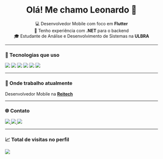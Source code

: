 <h1 align="center">Olá! Me chamo Leonardo 👋</h1>

<p align="center">
  💻 Desenvolvedor Mobile com foco em <strong>Flutter</strong><br/>
  🧠 Tenho experiência com <strong>.NET</strong> para o backend<br/>
  🎓 Estudante de Análise e Desenvolvimento de Sistemas na <strong>ULBRA</strong><br/>
</p>

---

### 🚀 Tecnologias que uso

<p align="left">
  <img src="https://img.shields.io/badge/Flutter-02569B?style=for-the-badge&logo=flutter&logoColor=white"/>
  <img src="https://img.shields.io/badge/Dart-0175C2?style=for-the-badge&logo=dart&logoColor=white"/>
  <img src="https://img.shields.io/badge/.NET-512BD4?style=for-the-badge&logo=dotnet&logoColor=white"/>
  <img src="https://img.shields.io/badge/C%23-239120?style=for-the-badge&logo=c-sharp&logoColor=white"/>
  <img src="https://img.shields.io/badge/SQLite-003B57?style=for-the-badge&logo=sqlite&logoColor=white"/>
  <img src="https://img.shields.io/badge/Git-F05032?style=for-the-badge&logo=git&logoColor=white"/>
</p>

---

### 💼 Onde trabalho atualmente

<p>
  Desenvolvedor Mobile na <a href="https://www.reitech.com.br/" target="_blank"><strong>Reitech</strong></a>
</p>

---

### 🌐 Contato

<p>
  <a href="https://www.linkedin.com/in/leonardo-cardoso-da-silveira-901a111b4/" target="_blank">
    <img src="https://img.shields.io/badge/-LinkedIn-%230077B5?style=for-the-badge&logo=linkedin&logoColor=white" />
  </a>
  <a href="mailto:leo.cardoso@rede.ulbra.br">
    <img src="https://img.shields.io/badge/-Gmail-%23D14836?style=for-the-badge&logo=gmail&logoColor=white" />
  </a>
  <a href="https://www.reddit.com/user/Leozin7777/" target="_blank">
    <img src="https://img.shields.io/badge/-Reddit-%23FF4500?style=for-the-badge&logo=reddit&logoColor=white" />
  </a>
</p>

---

### 📈 Total de visitas no perfil

<p align="left">
  <img src="https://profile-counter.glitch.me/EdoardoRocha/count.svg" />
</p>
